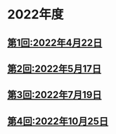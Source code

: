 # 2022年度

## [第1回:2022年4月22日](2022-04-22.md)
## [第2回:2022年5月17日](2022-05-17.md)
## [第3回:2022年7月19日](2022-07-19.md)
## [第4回:2022年10月25日](2022-10-25.md)